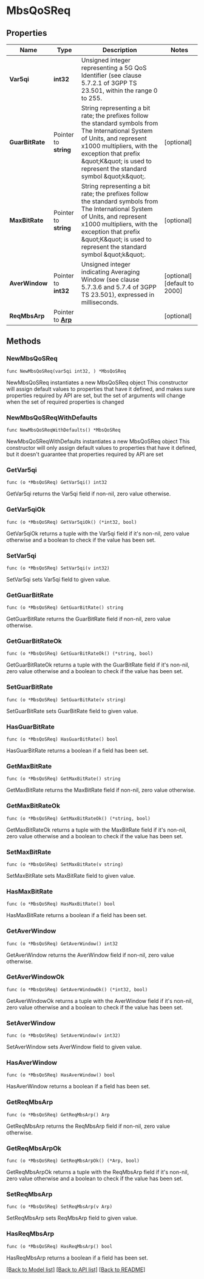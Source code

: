 # MbsQoSReq

## Properties

Name | Type | Description | Notes
------------ | ------------- | ------------- | -------------
**Var5qi** | **int32** | Unsigned integer representing a 5G QoS Identifier (see clause 5.7.2.1 of 3GPP TS 23.501, within the range 0 to 255.  | 
**GuarBitRate** | Pointer to **string** | String representing a bit rate; the prefixes follow the standard symbols from The International System of Units, and represent x1000 multipliers, with the exception that prefix \&quot;K\&quot; is used to represent the standard symbol \&quot;k\&quot;.  | [optional] 
**MaxBitRate** | Pointer to **string** | String representing a bit rate; the prefixes follow the standard symbols from The International System of Units, and represent x1000 multipliers, with the exception that prefix \&quot;K\&quot; is used to represent the standard symbol \&quot;k\&quot;.  | [optional] 
**AverWindow** | Pointer to **int32** | Unsigned integer indicating Averaging Window (see clause 5.7.3.6 and 5.7.4 of 3GPP TS 23.501), expressed in milliseconds. | [optional] [default to 2000]
**ReqMbsArp** | Pointer to [**Arp**](Arp.md) |  | [optional] 

## Methods

### NewMbsQoSReq

`func NewMbsQoSReq(var5qi int32, ) *MbsQoSReq`

NewMbsQoSReq instantiates a new MbsQoSReq object
This constructor will assign default values to properties that have it defined,
and makes sure properties required by API are set, but the set of arguments
will change when the set of required properties is changed

### NewMbsQoSReqWithDefaults

`func NewMbsQoSReqWithDefaults() *MbsQoSReq`

NewMbsQoSReqWithDefaults instantiates a new MbsQoSReq object
This constructor will only assign default values to properties that have it defined,
but it doesn't guarantee that properties required by API are set

### GetVar5qi

`func (o *MbsQoSReq) GetVar5qi() int32`

GetVar5qi returns the Var5qi field if non-nil, zero value otherwise.

### GetVar5qiOk

`func (o *MbsQoSReq) GetVar5qiOk() (*int32, bool)`

GetVar5qiOk returns a tuple with the Var5qi field if it's non-nil, zero value otherwise
and a boolean to check if the value has been set.

### SetVar5qi

`func (o *MbsQoSReq) SetVar5qi(v int32)`

SetVar5qi sets Var5qi field to given value.


### GetGuarBitRate

`func (o *MbsQoSReq) GetGuarBitRate() string`

GetGuarBitRate returns the GuarBitRate field if non-nil, zero value otherwise.

### GetGuarBitRateOk

`func (o *MbsQoSReq) GetGuarBitRateOk() (*string, bool)`

GetGuarBitRateOk returns a tuple with the GuarBitRate field if it's non-nil, zero value otherwise
and a boolean to check if the value has been set.

### SetGuarBitRate

`func (o *MbsQoSReq) SetGuarBitRate(v string)`

SetGuarBitRate sets GuarBitRate field to given value.

### HasGuarBitRate

`func (o *MbsQoSReq) HasGuarBitRate() bool`

HasGuarBitRate returns a boolean if a field has been set.

### GetMaxBitRate

`func (o *MbsQoSReq) GetMaxBitRate() string`

GetMaxBitRate returns the MaxBitRate field if non-nil, zero value otherwise.

### GetMaxBitRateOk

`func (o *MbsQoSReq) GetMaxBitRateOk() (*string, bool)`

GetMaxBitRateOk returns a tuple with the MaxBitRate field if it's non-nil, zero value otherwise
and a boolean to check if the value has been set.

### SetMaxBitRate

`func (o *MbsQoSReq) SetMaxBitRate(v string)`

SetMaxBitRate sets MaxBitRate field to given value.

### HasMaxBitRate

`func (o *MbsQoSReq) HasMaxBitRate() bool`

HasMaxBitRate returns a boolean if a field has been set.

### GetAverWindow

`func (o *MbsQoSReq) GetAverWindow() int32`

GetAverWindow returns the AverWindow field if non-nil, zero value otherwise.

### GetAverWindowOk

`func (o *MbsQoSReq) GetAverWindowOk() (*int32, bool)`

GetAverWindowOk returns a tuple with the AverWindow field if it's non-nil, zero value otherwise
and a boolean to check if the value has been set.

### SetAverWindow

`func (o *MbsQoSReq) SetAverWindow(v int32)`

SetAverWindow sets AverWindow field to given value.

### HasAverWindow

`func (o *MbsQoSReq) HasAverWindow() bool`

HasAverWindow returns a boolean if a field has been set.

### GetReqMbsArp

`func (o *MbsQoSReq) GetReqMbsArp() Arp`

GetReqMbsArp returns the ReqMbsArp field if non-nil, zero value otherwise.

### GetReqMbsArpOk

`func (o *MbsQoSReq) GetReqMbsArpOk() (*Arp, bool)`

GetReqMbsArpOk returns a tuple with the ReqMbsArp field if it's non-nil, zero value otherwise
and a boolean to check if the value has been set.

### SetReqMbsArp

`func (o *MbsQoSReq) SetReqMbsArp(v Arp)`

SetReqMbsArp sets ReqMbsArp field to given value.

### HasReqMbsArp

`func (o *MbsQoSReq) HasReqMbsArp() bool`

HasReqMbsArp returns a boolean if a field has been set.


[[Back to Model list]](../README.md#documentation-for-models) [[Back to API list]](../README.md#documentation-for-api-endpoints) [[Back to README]](../README.md)


